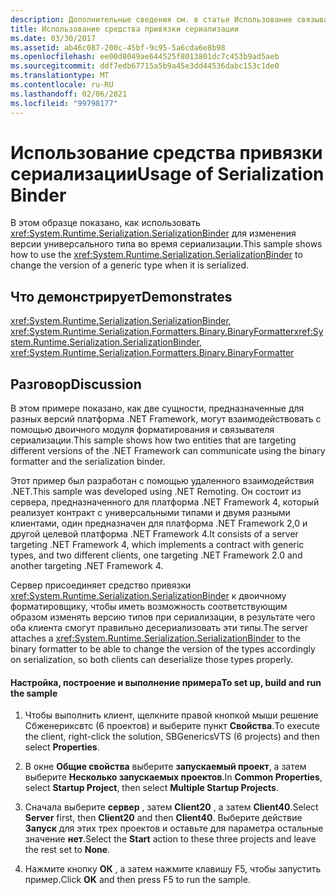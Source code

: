 ```yaml
---
description: Дополнительные сведения см. в статье Использование связывателя сериализации
title: Использование средства привязки сериализации
ms.date: 03/30/2017
ms.assetid: ab46c087-200c-45bf-9c95-5a6cda6e8b98
ms.openlocfilehash: ee00d8049ae644525f8013801dc7c453b9ad5aeb
ms.sourcegitcommit: ddf7edb67715a5b9a45e3dd44536dabc153c1de0
ms.translationtype: MT
ms.contentlocale: ru-RU
ms.lasthandoff: 02/06/2021
ms.locfileid: "99798177"
---
```

# <a name="usage-of-serialization-binder"></a><span data-ttu-id="49934-103">Использование средства привязки сериализации</span><span class="sxs-lookup"><span data-stu-id="49934-103">Usage of Serialization Binder</span></span>

<span data-ttu-id="49934-104">В этом образце показано, как использовать <xref:System.Runtime.Serialization.SerializationBinder> для изменения версии универсального типа во время сериализации.</span><span class="sxs-lookup"><span data-stu-id="49934-104">This sample shows how to use the <xref:System.Runtime.Serialization.SerializationBinder> to change the version of a generic type when it is serialized.</span></span>  
  
## <a name="demonstrates"></a><span data-ttu-id="49934-105">Что демонстрирует</span><span class="sxs-lookup"><span data-stu-id="49934-105">Demonstrates</span></span>  

 <span data-ttu-id="49934-106"><xref:System.Runtime.Serialization.SerializationBinder>, <xref:System.Runtime.Serialization.Formatters.Binary.BinaryFormatter></span><span class="sxs-lookup"><span data-stu-id="49934-106"><xref:System.Runtime.Serialization.SerializationBinder>, <xref:System.Runtime.Serialization.Formatters.Binary.BinaryFormatter></span></span>  
  
## <a name="discussion"></a><span data-ttu-id="49934-107">Разговор</span><span class="sxs-lookup"><span data-stu-id="49934-107">Discussion</span></span>  

 <span data-ttu-id="49934-108">В этом примере показано, как две сущности, предназначенные для разных версий платформа .NET Framework, могут взаимодействовать с помощью двоичного модуля форматирования и связывателя сериализации.</span><span class="sxs-lookup"><span data-stu-id="49934-108">This sample shows how two entities that are targeting different versions of the .NET Framework can communicate using the binary formatter and the serialization binder.</span></span>  
  
<span data-ttu-id="49934-109">Этот пример был разработан с помощью удаленного взаимодействия .NET.</span><span class="sxs-lookup"><span data-stu-id="49934-109">This sample was developed using .NET Remoting.</span></span> <span data-ttu-id="49934-110">Он состоит из сервера, предназначенного для платформа .NET Framework 4, который реализует контракт с универсальными типами и двумя разными клиентами, один предназначен для платформа .NET Framework 2,0 и другой целевой платформа .NET Framework 4.</span><span class="sxs-lookup"><span data-stu-id="49934-110">It consists of a server targeting .NET Framework 4, which implements a contract with generic types, and two different clients, one targeting .NET Framework 2.0 and another targeting .NET Framework 4.</span></span>  
  
 <span data-ttu-id="49934-111">Сервер присоединяет средство привязки <xref:System.Runtime.Serialization.SerializationBinder> к двоичному форматировщику, чтобы иметь возможность соответствующим образом изменять версию типов при сериализации, в результате чего оба клиента смогут правильно десериализовать эти типы.</span><span class="sxs-lookup"><span data-stu-id="49934-111">The server attaches a <xref:System.Runtime.Serialization.SerializationBinder> to the binary formatter to be able to change the version of the types accordingly on serialization, so both clients can deserialize those types properly.</span></span>  
  
#### <a name="to-set-up-build-and-run-the-sample"></a><span data-ttu-id="49934-112">Настройка, построение и выполнение примера</span><span class="sxs-lookup"><span data-stu-id="49934-112">To set up, build and run the sample</span></span>  
  
1. <span data-ttu-id="49934-113">Чтобы выполнить клиент, щелкните правой кнопкой мыши решение Сбженериксвтс (6 проектов) и выберите пункт **Свойства**.</span><span class="sxs-lookup"><span data-stu-id="49934-113">To execute the client, right-click the solution, SBGenericsVTS (6 projects) and then select **Properties**.</span></span>  
  
2. <span data-ttu-id="49934-114">В окне **Общие свойства** выберите **запускаемый проект**, а затем выберите **Несколько запускаемых проектов**.</span><span class="sxs-lookup"><span data-stu-id="49934-114">In **Common Properties**, select **Startup Project**, then select **Multiple Startup Projects**.</span></span>  
  
3. <span data-ttu-id="49934-115">Сначала выберите **сервер** , затем **Client20** , а затем **Client40**.</span><span class="sxs-lookup"><span data-stu-id="49934-115">Select **Server** first, then **Client20** and then **Client40**.</span></span> <span data-ttu-id="49934-116">Выберите действие **Запуск** для этих трех проектов и оставьте для параметра остальные значение **нет**.</span><span class="sxs-lookup"><span data-stu-id="49934-116">Select the **Start** action to these three projects and leave the rest set to **None**.</span></span>  
  
4. <span data-ttu-id="49934-117">Нажмите кнопку **ОК** , а затем нажмите клавишу F5, чтобы запустить пример.</span><span class="sxs-lookup"><span data-stu-id="49934-117">Click **OK** and then press F5 to run the sample.</span></span>
